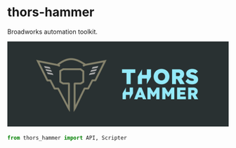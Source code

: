 # thors-hammer

Broadworks automation toolkit.

![logo](./assets/images/thors-hammer.png)

```python
from thors_hammer import API, Scripter
```

